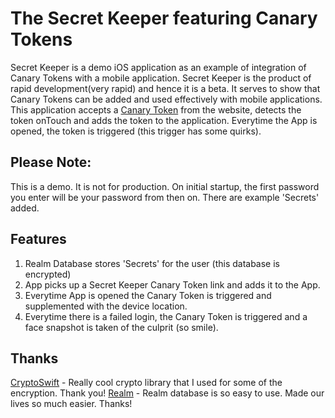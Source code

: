 # The Secret Keeper featuring Canary Tokens
Secret Keeper is a demo iOS application as an example of integration of Canary Tokens with a mobile application. Secret Keeper is the product of rapid development(very rapid) and hence it is a beta. It serves to show that Canary Tokens can be added and used effectively with mobile applications. This application accepts a [Canary Token](www.canarytokens.com) from the website, detects the token onTouch and adds the token to the application. Everytime the App is opened, the token is triggered (this trigger has some quirks).

## Please Note:
This is a demo. It is not for production. On initial startup, the first password you enter will be your password from then on. There are example 'Secrets' added. 

## Features 
1. Realm Database stores 'Secrets' for the user (this database is encrypted)
2. App picks up a Secret Keeper Canary Token link and adds it to the App.
3. Everytime App is opened the Canary Token is triggered and supplemented with the device location.
4. Everytime there is a failed login, the Canary Token is triggered and a face snapshot is taken of the culprit (so smile). 

## Thanks
[CryptoSwift](https://github.com/krzyzanowskim/CryptoSwift) - Really cool crypto library that I used for some of the encryption. Thank you!
[Realm](https://realm.io/) - Realm database is so easy to use. Made our lives so much easier. Thanks!